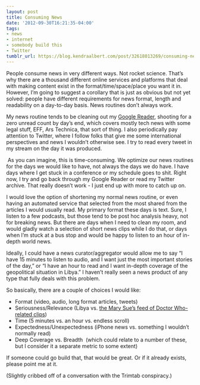 ```yaml
---
layout: post
title: Consuming News
date: '2012-09-30T16:21:35-04:00'
tags:
- news
- internet
- somebody build this
- Twitter
tumblr_url: https://blog.kendraalbert.com/post/32618013269/consuming-news
---
```

People consume news in very different ways. Not rocket science. That’s why there are a thousand different online services and platforms that deal with making content exist in the format/time/space/place you want it in. However, I’m going to suggest a corollary that is just as obvious but not yet solved: people have different requirements for news format, length and readability on a day-to-day basis. News routines don’t always work.<!-- more -->

My news routine tends to be cleaning out my [Google Reader](http://www.google.com/reader/shared/user%2F09181201950167202338%2Flabel%2FBerkman%20News), shooting for a zero unread count by day’s end, which covers mostly tech news with some legal stuff, EFF, Ars Technica, that sort of thing. I also periodically pay attention to Twitter, where I follow folks that give me some international perspectives and news I wouldn’t otherwise see. I try to read every tweet in my stream on the day it was produced.

&nbsp;As you can imagine, this is time-consuming. We optimize our news routines for the days we would like to have, not always the days we do have.&nbsp;I have days where I get stuck in a conference or my schedule goes to shit. Right now, I try and go back through my Google Reader or read my Twitter archive. That really doesn’t work - I just end up with more to catch up on.

I would love the option of shortening my normal news routine, or even having an automated service that selected from the most shared from the articles I would usually read. My primary format these days is text. Sure, I listen to a few podcasts, but those tend to be post hoc analysis heavy, not for breaking news. But there are days when I need to clean my room, and would gladly watch a selection of short news clips while I do that, or days when I’m stuck at a bus stop and would be happy to listen to an hour of in-depth world news.

Ideally, I could have a news curator/aggregator would allow me to say “I have 15 minutes to listen to audio, and I want just the most important stories of the day,” or “I have an hour to read and I want in-depth coverage of the geopolitical situation in Libya.” I haven’t really seen a news product of any type that fully deals with this problem.

So basically, there are a couple of choices I would like:

- Format (video, audio, long format articles, tweets)
- Seriousness/Relevance (Libya vs. [the Mary Sue’s feed of Doctor Who-related clips](http://www.themarysue.com/tag/doctor-who/))
- Time (5 minutes vs. an hour vs. endless scroll)
- Expectedness/Unexpectedness (iPhone news vs. something I wouldn’t normally read)
- Deep Coverage vs. Breadth &nbsp;(which could relate to a number of these, but I consider it a&nbsp;separate&nbsp;metric to some extent)

If someone could go build that, that would be great. Or if it already exists, please point me at it.

(Slightly cribbed off of a conversation with the Trimtab conspiracy.)

<!--EndFragment-->
